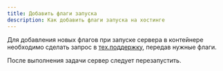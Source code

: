```yaml
---
title: Добавить флаги запуска
description: Как добавить флаги запуска на хостинге
---
```


Для добавления новых флагов при запуске сервера в контейнере необходимо сделать запрос в [тех.поддержку](support), передав нужные флаги.

После выполнения задачи сервер следует перезапустить.